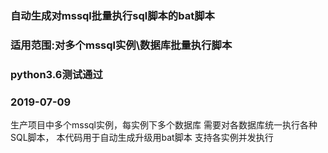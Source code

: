 ### 自动生成对mssql批量执行sql脚本的bat脚本
### 适用范围:对多个mssql实例\数据库批量执行脚本
### python3.6测试通过
### 2019-07-09

生产项目中多个mssql实例，每实例下多个数据库
需要对各数据库统一执行各种SQL脚本，
本代码用于自动生成升级用bat脚本
支持各实例并发执行
